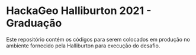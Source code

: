 # HackaGeo Halliburton 2021 - Graduação

Este repositório contém os códigos para serem colocados em produção no ambiente fornecido pela Halliburton para execução do desafio.
